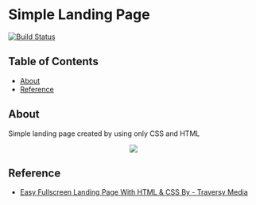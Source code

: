# Simple Landing Page


[![Build Status](https://img.shields.io/badge/Source%20Editor-Visual%20Code-blue.svg)](https://code.visualstudio.com/)


<!-- TABLE OF CONTENTS -->
## Table of Contents

* [About](#about)
* [Reference](#reference)




## About
Simple landing page created by using only CSS and HTML

<p align="center">
  <img  src="http://imgs-info.ru/2019/10/05/and.jpg">
</p>

## Reference
* [Easy Fullscreen Landing Page With HTML & CSS By - Traversy Media](https://www.youtube.com/watch?v=hVdTQWASliE)
